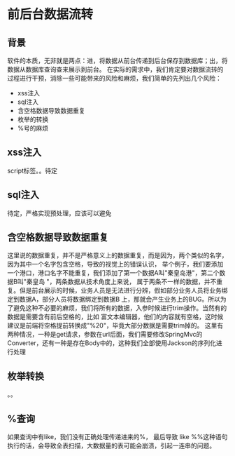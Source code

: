 # 前后台数据流转
## 背景
软件的本质，无非就是两点：进，将数据从前台传递到后台保存到数据库；出，将数据从数据库查询查来展示到前台。
在实际的需求中，我们肯定要对数据流转的过程进行干预，消除一些可能带来的风险和麻烦，我们简单的先列出几个风险：
- xss注入
- sql注入
- 含空格数据导致数据重复
- 枚举的转换
- %号的麻烦
## xss注入
script标签。。待定
## sql注入
待定，严格实现预处理，应该可以避免
## 含空格数据导致数据重复
这里说的数据重复，并不是严格意义上的数据重复，而是因为，两个类似的名字，因为其中一个名字包含空格，导致的视觉上的错误认识，
举个例子，我们要添加一个港口，港口名字不能重复，我们添加了第一个数据A叫"秦皇岛港"，第二个数据B叫"秦皇岛 "，两条数据从技术角度上来说，
属于两条不一样的数据，并不重复。但是前台展示的时候，业务人员是无法进行分辨，假如部分业务人员将业务绑定到数据A，部分人员将数据绑定到数据B
上，那就会产生业务上的BUG。所以为了避免这种不必要的麻烦，我们将所有的数据，入参时候进行trim操作。当然有的数据是需要含有前后空格的，比如
富文本编辑器，他们的内容就有空格，这时候建议是前端将空格提前转换成"%20"，毕竟大部分数据是需要trim掉的。
这里有两种情况，一种是get请求，参数在url后面，我们需要修改SpringMvc的Converter，还有一种是存在Body中的，这种我们全部使用Jackson的序列化进行处理
## 枚举转换
。。
## %查询
如果查询中有like，我们没有正确处理传递进来的%， 最后导致 like %%这种语句执行的话，会导致全表扫描，大数据量的表可能会崩溃，引起一连串的问题。
